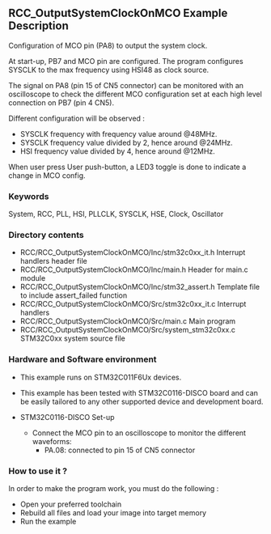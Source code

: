 ## <b>RCC_OutputSystemClockOnMCO Example Description</b>

Configuration of MCO pin (PA8) to output the system clock.

At start-up, PB7 and MCO pin are configured. The program configures SYSCLK
to the max frequency using HSI48 as clock source.

The signal on PA8 (pin 15 of CN5 connector) can be monitored with an oscilloscope
to check the different MCO configuration set at each high level connection on PB7 (pin 4 CN5).

Different configuration will be observed :

 - SYSCLK frequency with frequency value around @48MHz.
 - SYSCLK frequency value divided by 2, hence around @24MHz.
 - HSI frequency value divided by 4, hence around @12MHz.

When user press User push-button, a LED3 toggle is done to indicate a change in MCO config.

### <b>Keywords</b>

System, RCC, PLL, HSI, PLLCLK, SYSCLK, HSE, Clock, Oscillator

### <b>Directory contents</b>

  - RCC/RCC_OutputSystemClockOnMCO/Inc/stm32c0xx_it.h          Interrupt handlers header file
  - RCC/RCC_OutputSystemClockOnMCO/Inc/main.h                  Header for main.c module
  - RCC/RCC_OutputSystemClockOnMCO/Inc/stm32_assert.h          Template file to include assert_failed function
  - RCC/RCC_OutputSystemClockOnMCO/Src/stm32c0xx_it.c          Interrupt handlers
  - RCC/RCC_OutputSystemClockOnMCO/Src/main.c                  Main program
  - RCC/RCC_OutputSystemClockOnMCO/Src/system_stm32c0xx.c      STM32C0xx system source file

### <b>Hardware and Software environment</b>

  - This example runs on STM32C011F6Ux devices.

  - This example has been tested with STM32C0116-DISCO board and can be
    easily tailored to any other supported device and development board.

  - STM32C0116-DISCO Set-up

    - Connect the MCO pin to an oscilloscope to monitor the different waveforms:
      - PA.08: connected to pin 15 of CN5 connector

### <b>How to use it ?</b>

In order to make the program work, you must do the following :

 - Open your preferred toolchain
 - Rebuild all files and load your image into target memory
 - Run the example